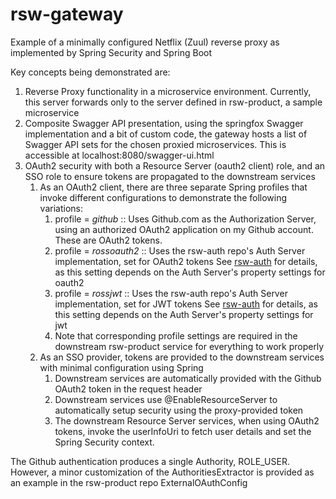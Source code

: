 # rsw-gateway

Example of a minimally configured Netflix (Zuul) reverse proxy as implemented by Spring Security and Spring Boot

Key concepts being demonstrated are:

1. Reverse Proxy functionality in a microservice environment.  Currently, this server forwards only to the server
   defined in rsw-product, a sample microservice 
2. Composite Swagger API presentation, using the springfox Swagger implementation and a bit of custom code, the
   gateway hosts a list of Swagger API sets for the chosen proxied microservices.  This is accessible at
   localhost:8080/swagger-ui.html
3. OAuth2 security with both a Resource Server (oauth2 client) role, and an SSO role to ensure tokens are propagated to the
   downstream services
   1. As an OAuth2 client, there are three separate Spring profiles that invoke different configurations
      to demonstrate the following variations:
      1. profile = *github* :: Uses Github.com as the Authorization Server, using an authorized
         OAuth2 application on my Github account.  These are OAuth2 tokens.
      2. profile = *rossoauth2* :: Uses the rsw-auth repo's Auth Server implementation, set for OAuth2 tokens
         See [rsw-auth](https://github.com/danalms/rsw-auth/blob/master/README.md) for details, as this 
         setting depends on the Auth Server's property settings for oauth2
      3. profile = *rossjwt* :: Uses the rsw-auth repo's Auth Server implementation, set for JWT tokens
         See [rsw-auth](https://github.com/danalms/rsw-auth/blob/master/README.md) for details, as this 
         setting depends on the Auth Server's property settings for jwt
      4. Note that corresponding profile settings are required in the downstream rsw-product service for
         everything to work properly
   2. As an SSO provider, tokens are provided to the downstream services with minimal configuration using Spring
      1. Downstream services are automatically provided with the Github OAuth2 token in the request header
      2. Downstream services use @EnableResourceServer to automatically setup security using the proxy-provided token
      3. The downstream Resource Server services, when using OAuth2 tokens, invoke the userInfoUri to fetch user
         details and set the Spring Security context.

The Github authentication produces a single Authority, ROLE_USER.
However, a minor customization of the AuthoritiesExtractor is provided as an example in the rsw-product repo
ExternalOAuthConfig

